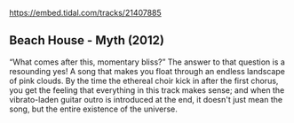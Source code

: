 https://embed.tidal.com/tracks/21407885

## Beach House - Myth (2012)

“What comes after this, momentary bliss?” The answer to that question is a
resounding yes! A song that makes you float through an endless landscape of
pink clouds. By the time the ethereal choir kick in after the first chorus,
you get the feeling that everything in this track makes sense; and when the
vibrato-laden guitar outro is introduced at the end, it doesn't just mean the
song, but the entire existence of the universe.
